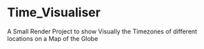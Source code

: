 # Time_Visualiser
A Small Render Project to show Visually the Timezones of different locations on a Map of the Globe
